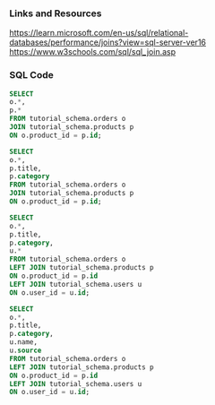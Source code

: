 ### Links and Resources
https://learn.microsoft.com/en-us/sql/relational-databases/performance/joins?view=sql-server-ver16
https://www.w3schools.com/sql/sql_join.asp


### SQL Code
```sql
SELECT
o.*,
p.*
FROM tutorial_schema.orders o
JOIN tutorial_schema.products p
ON o.product_id = p.id;
```

```sql
SELECT
o.*,
p.title,
p.category
FROM tutorial_schema.orders o
JOIN tutorial_schema.products p
ON o.product_id = p.id;
```

```sql
SELECT
o.*,
p.title,
p.category,
u.*
FROM tutorial_schema.orders o
LEFT JOIN tutorial_schema.products p
ON o.product_id = p.id
LEFT JOIN tutorial_schema.users u
ON o.user_id = u.id;
```

```sql
SELECT
o.*,
p.title,
p.category,
u.name,
u.source
FROM tutorial_schema.orders o
LEFT JOIN tutorial_schema.products p
ON o.product_id = p.id
LEFT JOIN tutorial_schema.users u
ON o.user_id = u.id;
```